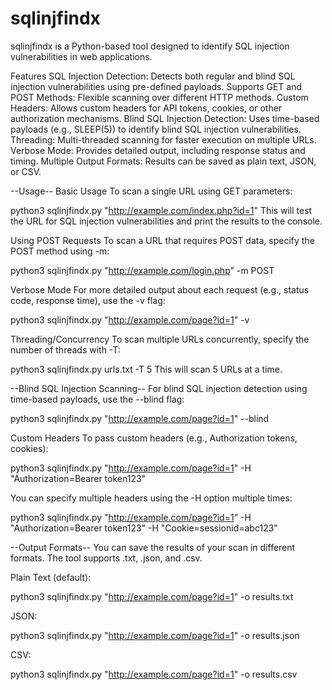 # sqlinjfindx
sqlinjfindx is a Python-based tool designed to identify SQL injection vulnerabilities in web applications.


Features
SQL Injection Detection: Detects both regular and blind SQL injection vulnerabilities using pre-defined payloads.
Supports GET and POST Methods: Flexible scanning over different HTTP methods.
Custom Headers: Allows custom headers for API tokens, cookies, or other authorization mechanisms.
Blind SQL Injection Detection: Uses time-based payloads (e.g., SLEEP(5)) to identify blind SQL injection vulnerabilities.
Threading: Multi-threaded scanning for faster execution on multiple URLs.
Verbose Mode: Provides detailed output, including response status and timing.
Multiple Output Formats: Results can be saved as plain text, JSON, or CSV.

--Usage--
Basic Usage
To scan a single URL using GET parameters:


python3 sqlinjfindx.py "http://example.com/index.php?id=1"
This will test the URL for SQL injection vulnerabilities and print the results to the console.


Using POST Requests
To scan a URL that requires POST data, specify the POST method using -m:

python3 sqlinjfindx.py "http://example.com/login.php" -m POST


Verbose Mode
For more detailed output about each request (e.g., status code, response time), use the -v flag:

python3 sqlinjfindx.py "http://example.com/page?id=1" -v



Threading/Concurrency
To scan multiple URLs concurrently, specify the number of threads with -T:

python3 sqlinjfindx.py urls.txt -T 5
This will scan 5 URLs at a time.



--Blind SQL Injection Scanning--
For blind SQL injection detection using time-based payloads, use the --blind flag:


python3 sqlinjfindx.py "http://example.com/page?id=1" --blind


Custom Headers
To pass custom headers (e.g., Authorization tokens, cookies):


python3 sqlinjfindx.py "http://example.com/page?id=1" -H "Authorization=Bearer token123"


You can specify multiple headers using the -H option multiple times:


python3 sqlinjfindx.py "http://example.com/page?id=1" -H "Authorization=Bearer token123" -H "Cookie=sessionid=abc123"



--Output Formats--
You can save the results of your scan in different formats. The tool supports .txt, .json, and .csv.

Plain Text (default):

python3 sqlinjfindx.py "http://example.com/page?id=1" -o results.txt


JSON:


python3 sqlinjfindx.py "http://example.com/page?id=1" -o results.json


CSV:

python3 sqlinjfindx.py "http://example.com/page?id=1" -o results.csv

